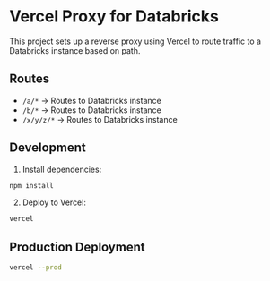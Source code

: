 # Vercel Proxy for Databricks

This project sets up a reverse proxy using Vercel to route traffic to a Databricks instance based on path.

## Routes

- `/a/*` -> Routes to Databricks instance
- `/b/*` -> Routes to Databricks instance
- `/x/y/z/*` -> Routes to Databricks instance

## Development

1. Install dependencies:
```bash
npm install
```

2. Deploy to Vercel:
```bash
vercel
```

## Production Deployment

```bash
vercel --prod
``` 